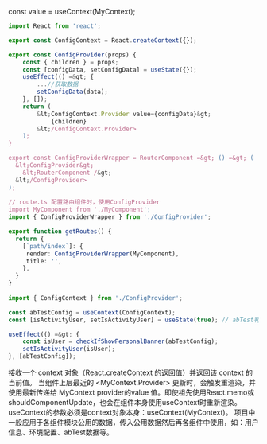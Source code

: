 const value = useContext(MyContext);


```ts 
import React from 'react';

export const ConfigContext = React.createContext({});

export const ConfigProvider(props) {
	const { children } = props;
	const [configData, setConfigData] = useState({});
	useEffect(() =&gt; {
		...//获取数据
		setConfigData(data);
	}, []);
	return (
		&lt;ConfigContext.Provider value={configData}&gt;
			{children}
		&lt;/ConfigContext.Provider>
	);
}

export const ConfigProviderWrapper = RouterComponent =&gt; () =&gt; (
  &lt;ConfigProvider&gt;
    &lt;RouterComponent /&gt;
  &lt;/ConfigProvider>
);
 
// route.ts 配置路由组件时，使用ConfigProvider
import MyComponent from './MyComponent';
import { ConfigProviderWrapper } from './ConfigProvider';

export function getRoutes() {
  return {
    [`path/index`]: {
     render: ConfigProviderWrapper(MyComponent),
     title: '',
    },
  }
}
 
import { ConfigContext } from './ConfigProvider';

const abTestConfig = useContext(ConfigContext);
const [isActivityUser, setIsActivityUser] = useState(true); // abTest判断是否是目标用户

useEffect(() =&gt; {
    const isUser = checkIfShowPersonalBanner(abTestConfig);
    setIsActivityUser(isUser);
}, [abTestConfig]);
```

接收一个 context 对象（React.createContext 的返回值）并返回该 context 的当前值。
当组件上层最近的 <MyContext.Provider> 更新时，会触发重渲染，并使用最新传递给 MyContext provider的value 值。即使祖先使用React.memo或shouldComponentUpdate，也会在组件本身使用useContext时重新渲染。
useContext的参数必须是context对象本身：useContext(MyContext)。
项目中一般应用于各组件模块公用的数据，传入公用数据然后再各组件中使用，如：用户信息、环境配置、abTest数据等。